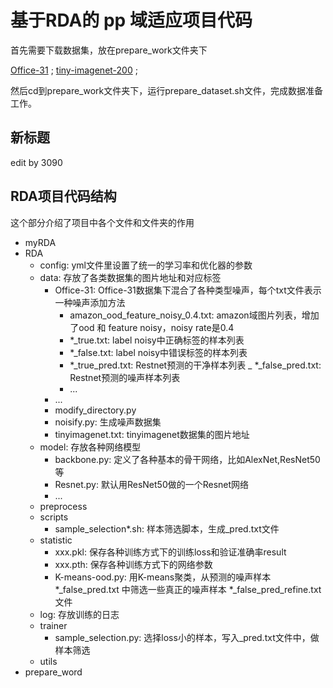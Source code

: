 # 基于RDA的 pp 域适应项目代码
首先需要下载数据集，放在prepare_work文件夹下

[Office-31](https://drive.google.com/file/d/1i9e23b5T5yTZ-FFuKd37_dTl-Dg64w4I/view?usp=sharing) ; [tiny-imagenet-200](https://drive.google.com/file/d/1LMAJwvQ1Ojn1NP6ymFJphZnHnYSWj-fN/view?usp=sharing) ; 

然后cd到prepare_work文件夹下，运行prepare_dataset.sh文件，完成数据准备工作。

## 新标题
edit by 3090

## RDA项目代码结构
这个部分介绍了项目中各个文件和文件夹的作用

- myRDA
- RDA
  - config: yml文件里设置了统一的学习率和优化器的参数
  - data: 存放了各类数据集的图片地址和对应标签
    - Office-31: Office-31数据集下混合了各种类型噪声，每个txt文件表示一种噪声添加方法
        - amazon_ood_feature_noisy_0.4.txt: amazon域图片列表，增加了ood 和 feature noisy，noisy rate是0.4
        - *_true.txt: label noisy中正确标签的样本列表
        - *_false.txt: label noisy中错误标签的样本列表
        - *_true_pred.txt: Restnet预测的干净样本列表
        _ *_false_pred.txt: Restnet预测的噪声样本列表
        - ...
    - ...
    - modify_directory.py
    - noisify.py: 生成噪声数据集
    - tinyimagenet.txt: tinyimagenet数据集的图片地址
  - model: 存放各种网络模型
    - backbone.py: 定义了各种基本的骨干网络，比如AlexNet,ResNet50等
    - Resnet.py: 默认用ResNet50做的一个Resnet网络
    - ...
  - preprocess
  - scripts
    - sample_selection*.sh: 样本筛选脚本，生成_pred.txt文件
  - statistic
    - xxx.pkl: 保存各种训练方式下的训练loss和验证准确率result
    - xxx.pth: 保存各种训练方式下的网络参数
    - K-means-ood.py: 用K-means聚类，从预测的噪声样本 *_false_pred.txt 中筛选一些真正的噪声样本 *_false_pred_refine.txt文件
  - log: 存放训练的日志
  - trainer
    - sample_selection.py: 选择loss小的样本，写入_pred.txt文件中，做样本筛选
  - utils
- prepare_word